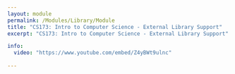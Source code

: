 ```yaml
---
layout: module
permalink: /Modules/Library/Module
title: "CS173: Intro to Computer Science - External Library Support"
excerpt: "CS173: Intro to Computer Science - External Library Support"

info:
  video: "https://www.youtube.com/embed/Z4yBWt9ulnc"
  
---
```

